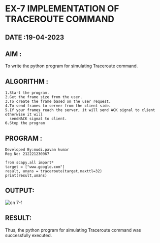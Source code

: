 # EX-7 IMPLEMENTATION OF TRACEROUTE COMMAND

## DATE :19-04-2023

## AIM :
To write the python program for simulating Traceroute command.
## ALGORITHM :
```
1.Start the program.
2.Get the frame size from the user.
3.To create the frame based on the user request.
4.To send frames to server from the client side.
5.If your frames reach the server, it will send ACK signal to client otherwise it will 
  sendNACK signal to client.
6.Stop the program
```
## PROGRAM :
```
Developed By:mudi.pavan kumar
Reg No: 212221230067
```

```
from scapy.all import*
target = ["www.google.com"]
result, unans = traceroute(target,maxttl=32)
print(result,unans)
```
## OUTPUT:
![cn 7-1](https://github.com/yashaswimitta/EX-7/assets/94619247/055c9603-afa6-42a1-bcf5-0dbf8b94839c)


## RESULT:
Thus, the python program for simulating Traceroute command was successfully executed.
